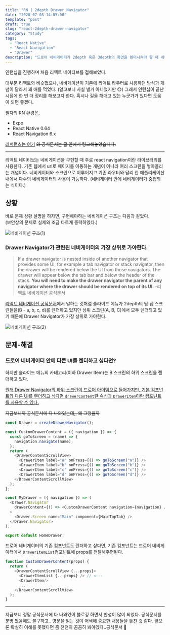 ```yaml
---
title: "RN | 2depth Drawer Navigator"
date: "2020-07-03 14:05:00"
template: "post"
draft: true
slug: "react-2depth-drawer-navigator"
category: "Study"
tags:
  - "React Native"
  - "React Navigation"
  - "Drawer"
description: "드로어 네비게이터가 2depth 혹은 3depth의 화면을 렌더시켜야 할 때 네비게이션 구조를 어떻게 잡아야할까"
---
```


인턴십을 진행하며 처음 리액트 네이티브를 접해보았다.

대부분 리액트와 비슷했으나, 네비게이션이 기존에 리액트 라우터로 사용하던 방식과 개념이 달라서 꽤 애를 먹었다. (알고보니 사실 별거 아니었지만 😓) 그래서 인턴십이 끝난 시점에 한 번 더 정리를 해보고자 한다. 혹시나 길을 해매고 있는 누군가가 있다면 도움이 되면 좋겠다.

필자의 RN 환경은,

- Expo
- React Native 0.64
- React Navigation 6.x

[레퍼런스는 여기](https://www.youtube.com/watch?v=pd01LyE7ts8&t=54s)
~~와 공식문서는 글 안에서 링크해놓았습니다.~~

---

리액트 네이티브는 네비게이션을 구현할 때 주로 react navigation이란 라이브러리를 사용한다. 기존 웹에서 url로 페이지를 이동하는 개념이 아니라 여러 스크린을 쌓아올리는 개념이다. 네비게이터와 스크린으로 이루어지고 기존 라우터와 달리 한 애플리케이션 내에서 다수의 네비게이터의 사용이 가능하다. (네비게이터 안에 네비게이터가 중첩되는 식이다.)

## 상황

바로 문제 상황 설명을 하자면, 구현해야하는 네비게이션 구조는 다음과 같았다.  
(보안상의 문제로 실제와 조금 다르게 중략하였다.)

![네비게이션 구조(1)]()

### Drawer Navigator가 관련된 네비게이터의 가장 상위로 가야한다.

> If a drawer navigator is nested inside of another navigator that provides some UI, for example a tab navigator or stack navigator, then the drawer will be rendered below the UI from those navigators. The drawer will appear below the tab bar and below the header of the stack. **You will need to make the drawer navigator the parent of any navigator where the drawer should be rendered on top of its UI.** -리액트 네비게이션 공식문서

[리액트 네비게이션 공식문서](https://reactnavigation.org/docs/nesting-navigators/#parent-navigators-ui-is-rendered-on-top-of-child-navigator)에서 말하는 것처럼 슬라이드 메뉴가 2depth의 탑 탭 스크린들을(B - a, b, c, d)를 렌더하고 있지만 상위 스크린(A, B, C)에서 모두 렌더되고 있기 때문에 Drawer Navigator가 가장 상위로 가야한다.

![네비게이션 구조(2)]()

## 문제-해결

### 드로어 네비게이터 안에 다른 UI를 렌더하고 싶다면?

하지만 슬라이드 메뉴의 카테고리(이하 Drawer Item)는 B 스크린의 하위 스크린을 렌더하고 있다.

[원래 Drawer Navigator의 하위 스크린이 드로어 아이템으로 들어가지만, 기본 컴포넌트와 다른 UI를 렌더하고 싶다면 `drawerContent`란 속성과 `DrawerItem`이란 컴포넌트를 사용할 수 있다.](https://reactnavigation.org/docs/drawer-navigator/#providing-a-custom-drawercontent)

~~지금보니까 공식문서에 다 나와있는데,, 왜 그랬을까~~

```js
const Drawer = createDrawerNavigator();

const CustomDrawerContent = ({ navigation }) => {
  const goToScreen = (name) => {
    navigation.navigate(name);
  };
  return (
    <DrawerContentScrollView>
      <DrawerItem label="a" onPress={() => goToScreen("a")} />
      <DrawerItem label="b" onPress={() => goToScreen("b")} />
      <DrawerItem label="c" onPress={() => goToScreen("c")} />
      <DrawerItem label="d" onPress={() => goToScreen("d")} />
    </DrawerContentScrollView>
  );
};

const MyDrawer = ({ navigation }) => (
  <Drawer.Navigator
    drawerContent={() => <CustomDrawerContent navigation={navigation} />}
  >
    <Drawer.Screen name="Main" component={MainTopTab} />
  </Drawer.Navigator>
);

export default HomeDrawer;
```

드로어 네비게이터의 기존 컴포넌트도 렌더하고 싶다면, 기존 컴포넌트는 드로어 네비게이터에서 `DrawerItemList`컴포넌트에 props를 전달해주면된다.

```js
function CustomDrawerContent(props) {
  return (
    <DrawerContentScrollView {...props}>
      <DrawerItemList {...props} /> // <---
      <DrawerItem/>
      ...
    </DrawerContentScrollView>
  );
}
```

---

지금보니 정말 공식문서에 다 나와있어 블로깅 하면서 반성이 많이 되었다. 공식문서를 분명 봤음에도 불구하고.. 영문을 읽는 것이 어색해 중요한 내용들을 놓친 것 같다. 앞으론 확실히 이해를 못했다면 좀 천천히 꼼꼼히 봐야겠다..공식문서 🥲
